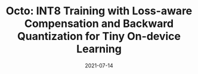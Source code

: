 ---
title: "Octo: INT8 Training with Loss-aware Compensation and Backward Quantization for Tiny On-device Learning"
authors:
- Qihua Zhou
- Song Guo
- Zhihao Qu
- Jingcai Guo
- Zhenda Xu
- Jiewei Zhang
- Tao Guo
- Boyuan Luo
- Jingren Zhou
date: "2021-07-14"
doi: ""


# Publication type.
# Legend: 0 = Uncategorized; 1 = Conference paper; 2 = Journal article;
# 3 = Preprint / Working Paper; 4 = Report; 5 = Book; 6 = Book section;
# 7 = Thesis; 8 = Patent
publication_types: ["1"]

# Publication name and optional abbreviated publication name.
publication: In *USENIX Annual Technical Conference*
publication_short: In *USENIX ATC* (CCF-A)

# links:
# - name: Custom Link
#   url: http://example.org
url_pdf: https://www.usenix.org/system/files/atc21-zhou.pdf
# url_code: '#'
# url_dataset: '#'
# url_poster: '#'
# url_project: ''
# url_slides: ''
# url_video: '#'

# Featured image
# To use, add an image named `featured.jpg/png` to your page's folder. 
# image:
#   caption: 'Image credit: [**Unsplash**](https://unsplash.com/photos/pLCdAaMFLTE)'
#   focal_point: ""
#   preview_only: false

# Associated Projects (optional).
#   Associate this publication with one or more of your projects.
#   Simply enter your project's folder or file name without extension.
#   E.g. `internal-project` references `content/project/internal-project/index.md`.
#   Otherwise, set `projects: []`.
projects: []
---